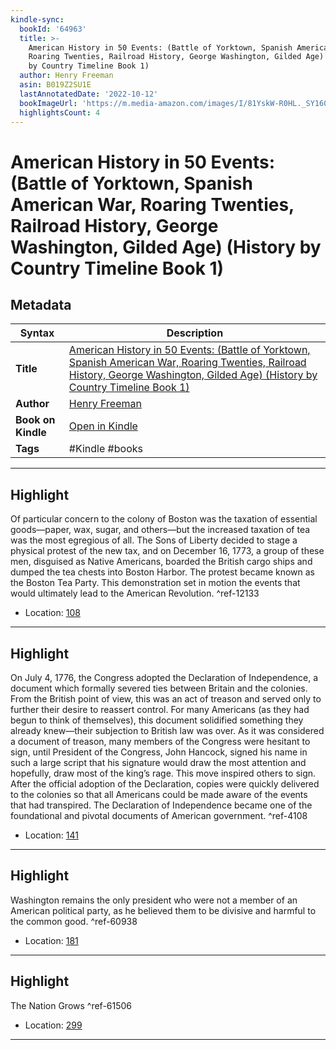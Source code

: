 ```yaml
---
kindle-sync:
  bookId: '64963'
  title: >-
    American History in 50 Events: (Battle of Yorktown, Spanish American War,
    Roaring Twenties, Railroad History, George Washington, Gilded Age) (History
    by Country Timeline Book 1)
  author: Henry Freeman
  asin: B019Z2SU1E
  lastAnnotatedDate: '2022-10-12'
  bookImageUrl: 'https://m.media-amazon.com/images/I/81YskW-R0HL._SY160.jpg'
  highlightsCount: 4
---
```

# American History in 50 Events: (Battle of Yorktown, Spanish American War, Roaring Twenties, Railroad History, George Washington, Gilded Age) (History by Country Timeline Book 1)

## Metadata

| Syntax | Description |
| ---------- | ---------- |
| **Title** | [American History in 50 Events: (Battle of Yorktown, Spanish American War, Roaring Twenties, Railroad History, George Washington, Gilded Age) (History by Country Timeline Book 1)](https://www.amazon.com/dp/B019Z2SU1E) |
| **Author** | [Henry Freeman](https://www.amazon.com/Henry-Freeman/e/B00MEJEQ1O/ref=dp_byline_cont_ebooks_1) |
| **Book on Kindle** | <a href="kindle://book?action=open&asin=B019Z2SU1E" target="_blank">Open in Kindle</a> |
| **Tags** | #Kindle #books |

---

## Highlight

Of particular concern to the colony of Boston was the taxation of essential goods—paper, wax, sugar, and others—but the increased taxation of tea was the most egregious of all. The Sons of Liberty decided to stage a physical protest of the new tax, and on December 16, 1773, a group of these men, disguised as Native Americans, boarded the British cargo ships and dumped the tea chests into Boston Harbor. The protest became known as the Boston Tea Party. This demonstration set in motion the events that would ultimately lead to the American Revolution. ^ref-12133
- Location: [108](kindle://book?action=open&asin=B019Z2SU1E&location=108)

---
## Highlight

On July 4, 1776, the Congress adopted the Declaration of Independence, a document which formally severed ties between Britain and the colonies. From the British point of view, this was an act of treason and served only to further their desire to reassert control. For many Americans (as they had begun to think of themselves), this document solidified something they already knew—their subjection to British law was over. As it was considered a document of treason, many members of the Congress were hesitant to sign, until President of the Congress, John Hancock, signed his name in such a large script that his signature would draw the most attention and hopefully, draw most of the king’s rage. This move inspired others to sign. After the official adoption of the Declaration, copies were quickly delivered to the colonies so that all Americans could be made aware of the events that had transpired. The Declaration of Independence became one of the foundational and pivotal documents of American government. ^ref-4108
- Location: [141](kindle://book?action=open&asin=B019Z2SU1E&location=141)

---
## Highlight

Washington remains the only president who were not a member of an American political party, as he believed them to be divisive and harmful to the common good. ^ref-60938
- Location: [181](kindle://book?action=open&asin=B019Z2SU1E&location=181)

---
## Highlight

The Nation Grows ^ref-61506
- Location: [299](kindle://book?action=open&asin=B019Z2SU1E&location=299)

---
